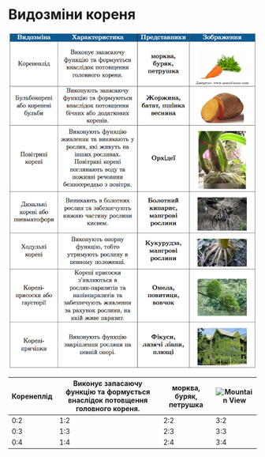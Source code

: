 # Видозмiни кореня


![Таблиця видозміни кореня](tabl1.png)


| Коренеплід | Виконує запасаючу функцiю та формується внаслiдок потовщення головного кореня. | **морква, буряк, петрушка** | <img src="http://www.planwallpaper.com/static/images/images-7_kACPBns.jpg" alt="Mountain View" style="width:304px;height:228px;"> |
| -- | -- | -- | -- |
| 0:2 | 1:2 | 2:2 | 3:2 |
| 0:3 | 1:3 | 2:3 | 3:3 |
| 0:4 | 1:4 | 2:4 | 3:4 |
